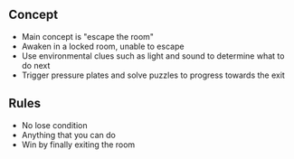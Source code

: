 ## Concept
* Main concept is "escape the room"
* Awaken in a locked room, unable to escape
* Use environmental clues such as light and sound to determine what to do next
* Trigger pressure plates and solve puzzles to progress towards the exit

## Rules
* No lose condition
* Anything that you can do
* Win by finally exiting the room
